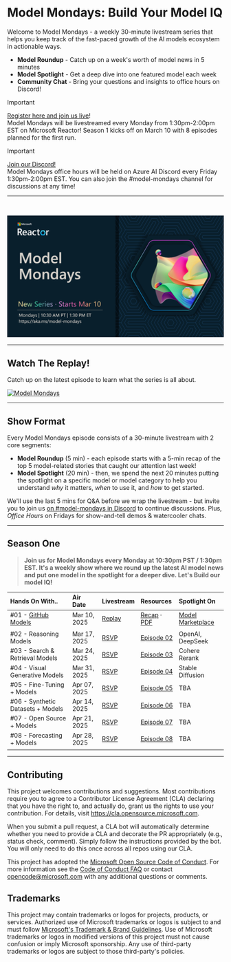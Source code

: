 
# Model Mondays: Build Your Model IQ

Welcome to Model Mondays - a weekly 30-minute livestream series that helps you keep track of the fast-paced growth of the AI models ecosystem in actionable ways.

- **Model Roundup** - Catch up on a week's worth of model news in 5 minutes
- **Model Spotlight** - Get a deep dive into one featured model each week
- **Community Chat** - Bring your questions and insights to office hours on Discord!

> [!IMPORTANT]  
> [Register here and join us live](https://aka.ms/model-mondays/RSVP)! <br/>
> Model Mondays will be livestreamed every Monday from 1:30pm-2:00pm EST on Microsoft Reactor! Season 1 kicks off on March 10 with 8 episodes planned for the first run. 

> [!IMPORTANT]  
> [Join our Discord!](https://aka.ms/model-mondays/discord) <br/>
> Model Mondays office hours will be held on Azure AI Discord every Friday 1:30pm-2:00pm EST. You can also join the #model-mondays channel for discussions at any time!

---

<br/>

![Banner](./img/model-mondays.png)

---

## Watch The Replay!

Catch up on the latest episode to learn what the series is all about.

[![Model Mondays](https://img.youtube.com/vi/dohvGc7eyqU/hqdefault.jpg)](https://www.youtube.com/watch?v=dohvGc7eyqU)

---

## Show Format

Every Model Mondays episode consists of a 30-minute livestream with 2 core segments:

- **Model Roundup** (5 min) - each episode starts with a 5-min recap of the top 5 model-related stories that caught our attention last week!
- **Model Spotlight** (20 min) - then, we spend the next 20 minutes putting the spotlight on a specific model or model category to help you understand _why_ it matters, _when_ to use it, and _how_ to get started.

We'll use the last 5 mins for Q&A before we wrap the livestream - but invite you to join us [on #model-mondays in Discord](https://aka.ms/model-mondays/discord) to continue discussions.  Plus, _Office Hours_ on Fridays for show-and-tell demos & watercooler chats.

---

## Season One 

> **Join us for Model Mondays every Monday at 10:30pm PST / 1:30pm EST. It's a weekly show where we round up the latest AI model news and put one model in the spotlight for a deeper dive. Let's Build our model IQ!**


| Hands On With.. | Air Date | Livestream | Resources | Spotlight On|
|:---|:---|:---|:---|:---|
| #01 - [GitHub Models](https://speakerdeck.com/nitya/model-mondays-s1-e1-mar-10-2025) | Mar 10, 2025 | [Replay](https://youtu.be/dohvGc7eyqU) | [Recap](./season-01/ep-01.md) · [PDF](https://speakerdeck.com/nitya/model-mondays-s1-e1-mar-10-2025) | [Model Marketplace](https://github.com/marketplace/models)|
| | | | |
| #02 - Reasoning Models| Mar 17, 2025 | [RSVP](https://developer.microsoft.com/en-us/reactor/events/25266/) | [Episode 02](./season-01/ep-02.md)| OpenAI, DeepSeek |
| #03 - Search & Retrieval Models | Mar 24, 2025 |  [RSVP](https://developer.microsoft.com/en-us/reactor/events/25354/) |[Episode 03](./season-01/ep-03.md) | Cohere Rerank |
| #04 - Visual Generative Models | Mar 31, 2025 |[RSVP](https://developer.microsoft.com/en-us/reactor/events/25355/) |[Episode 04](./season-01/ep-04.md) | Stable Diffusion |
| #05 - Fine-Tuning + Models | Apr 07, 2025 |[RSVP](https://developer.microsoft.com/en-us/reactor/events/25356/)  |[Episode 05](./season-01/ep-05.md) | TBA | 
| #06 - Synthetic Datasets + Models | Apr 14, 2025 |[RSVP](https://developer.microsoft.com/en-us/reactor/events/25357/)  |[Episode 06](./season-01/ep-06.md) | TBA |
| #07 - Open Source + Models | Apr 21, 2025 |[RSVP](https://developer.microsoft.com/en-us/reactor/events/25358/)  |[Episode 07](./season-01/ep-07.md) | TBA |
| #08 - Forecasting + Models | Apr 28, 2025 |[RSVP](https://developer.microsoft.com/en-us/reactor/events/25359/)  |[Episode 08](./season-01/ep-08.md) | TBA |
| | | | |  |


---


## Contributing

This project welcomes contributions and suggestions.  Most contributions require you to agree to a
Contributor License Agreement (CLA) declaring that you have the right to, and actually do, grant us
the rights to use your contribution. For details, visit https://cla.opensource.microsoft.com.

When you submit a pull request, a CLA bot will automatically determine whether you need to provide
a CLA and decorate the PR appropriately (e.g., status check, comment). Simply follow the instructions
provided by the bot. You will only need to do this once across all repos using our CLA.

This project has adopted the [Microsoft Open Source Code of Conduct](https://opensource.microsoft.com/codeofconduct/).
For more information see the [Code of Conduct FAQ](https://opensource.microsoft.com/codeofconduct/faq/) or
contact [opencode@microsoft.com](mailto:opencode@microsoft.com) with any additional questions or comments.

## Trademarks

This project may contain trademarks or logos for projects, products, or services. Authorized use of Microsoft 
trademarks or logos is subject to and must follow 
[Microsoft's Trademark & Brand Guidelines](https://www.microsoft.com/en-us/legal/intellectualproperty/trademarks/usage/general).
Use of Microsoft trademarks or logos in modified versions of this project must not cause confusion or imply Microsoft sponsorship.
Any use of third-party trademarks or logos are subject to those third-party's policies.
